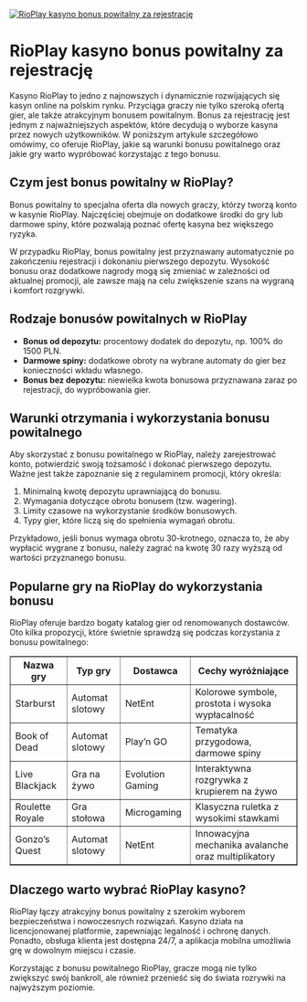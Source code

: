 [![RioPlay kasyno bonus powitalny za rejestrację](https://123-caf.pages.dev/gitsignup.png)](https://vrmoo.ru/Bt82HjjY)

<h1>RioPlay kasyno bonus powitalny za rejestrację</h1>  <p>Kasyno RioPlay to jedno z najnowszych i dynamicznie rozwijających się kasyn online na polskim rynku. Przyciąga graczy nie tylko szeroką ofertą gier, ale także atrakcyjnym bonusem powitalnym. Bonus za rejestrację jest jednym z najważniejszych aspektów, które decydują o wyborze kasyna przez nowych użytkowników. W poniższym artykule szczegółowo omówimy, co oferuje RioPlay, jakie są warunki bonusu powitalnego oraz jakie gry warto wypróbować korzystając z tego bonusu.</p>  <h2>Czym jest bonus powitalny w RioPlay?</h2>  <p>Bonus powitalny to specjalna oferta dla nowych graczy, którzy tworzą konto w kasynie RioPlay. Najczęściej obejmuje on dodatkowe środki do gry lub darmowe spiny, które pozwalają poznać ofertę kasyna bez większego ryzyka.</p>  <p>W przypadku RioPlay, bonus powitalny jest przyznawany automatycznie po zakończeniu rejestracji i dokonaniu pierwszego depozytu. Wysokość bonusu oraz dodatkowe nagrody mogą się zmieniać w zależności od aktualnej promocji, ale zawsze mają na celu zwiększenie szans na wygraną i komfort rozgrywki.</p>  <h2>Rodzaje bonusów powitalnych w RioPlay</h2>  <ul>   <li><strong>Bonus od depozytu:</strong> procentowy dodatek do depozytu, np. 100% do 1500 PLN.</li>   <li><strong>Darmowe spiny:</strong> dodatkowe obroty na wybrane automaty do gier bez konieczności wkładu własnego.</li>   <li><strong>Bonus bez depozytu:</strong> niewielka kwota bonusowa przyznawana zaraz po rejestracji, do wypróbowania gier.</li> </ul>  <h2>Warunki otrzymania i wykorzystania bonusu powitalnego</h2>  <p>Aby skorzystać z bonusu powitalnego w RioPlay, należy zarejestrować konto, potwierdzić swoją tożsamość i dokonać pierwszego depozytu. Ważne jest także zapoznanie się z regulaminem promocji, który określa:</p>  <ol>   <li>Minimalną kwotę depozytu uprawniającą do bonusu.</li>   <li>Wymagania dotyczące obrotu bonusem (tzw. wagering).</li>   <li>Limity czasowe na wykorzystanie środków bonusowych.</li>   <li>Typy gier, które liczą się do spełnienia wymagań obrotu.</li> </ol>  <p>Przykładowo, jeśli bonus wymaga obrotu 30-krotnego, oznacza to, że aby wypłacić wygrane z bonusu, należy zagrać na kwotę 30 razy wyższą od wartości przyznanego bonusu.</p>  <h2>Popularne gry na RioPlay do wykorzystania bonusu</h2>  <p>RioPlay oferuje bardzo bogaty katalog gier od renomowanych dostawców. Oto kilka propozycji, które świetnie sprawdzą się podczas korzystania z bonusu powitalnego:</p>  <table border="1" cellspacing="0" cellpadding="5">   <thead>     <tr>       <th>Nazwa gry</th>       <th>Typ gry</th>       <th>Dostawca</th>       <th>Cechy wyróżniające</th>     </tr>   </thead>   <tbody>     <tr>       <td>Starburst</td>       <td>Automat slotowy</td>       <td>NetEnt</td>       <td>Kolorowe symbole, prostota i wysoka wypłacalność</td>     </tr>     <tr>       <td>Book of Dead</td>       <td>Automat slotowy</td>       <td>Play’n GO</td>       <td>Tematyka przygodowa, darmowe spiny</td>     </tr>     <tr>       <td>Live Blackjack</td>       <td>Gra na żywo</td>       <td>Evolution Gaming</td>       <td>Interaktywna rozgrywka z krupierem na żywo</td>     </tr>     <tr>       <td>Roulette Royale</td>       <td>Gra stołowa</td>       <td>Microgaming</td>       <td>Klasyczna ruletka z wysokimi stawkami</td>     </tr>     <tr>       <td>Gonzo’s Quest</td>       <td>Automat slotowy</td>       <td>NetEnt</td>       <td>Innowacyjna mechanika avalanche oraz multiplikatory</td>     </tr>   </tbody> </table>  <h2>Dlaczego warto wybrać RioPlay kasyno?</h2>  <p>RioPlay łączy atrakcyjny bonus powitalny z szerokim wyborem bezpieczeństwa i nowoczesnych rozwiązań. Kasyno działa na licencjonowanej platformie, zapewniając legalność i ochronę danych. Ponadto, obsługa klienta jest dostępna 24/7, a aplikacja mobilna umożliwia grę w dowolnym miejscu i czasie.</p>  <p>Korzystając z bonusu powitalnego RioPlay, gracze mogą nie tylko zwiększyć swój bankroll, ale również przenieść się do świata rozrywki na najwyższym poziomie.</p>
